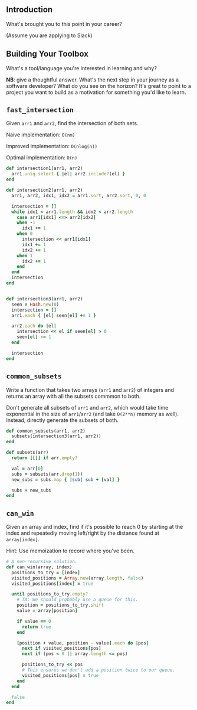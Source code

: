 ## Introduction

What's brought you to this point in your career?

(Assume you are applying to Slack)

## Building Your Toolbox

What's a tool/language you're interested in learning and why?

**NB**: give a thoughtful answer.  What's the next step in your journey as a software developer?  What do you see on the horizon?  It's great to point to a project you want to build as a motivation for something you'd like to learn.  

## `fast_intersection`

Given `arr1` and `arr2`, find the intersection of both sets.

Naive implementation: `O(nm)`

Improved implementation:  `O(nlog(n))`

Optimal implementation: `O(n)`

```ruby
def intersection1(arr1, arr2)
  arr1.uniq.select { |el| arr2.include?(el) }
end

def intersection2(arr1, arr2)
  arr1, arr2, idx1, idx2 = arr1.sort, arr2.sort, 0, 0

  intersection = []
  while idx1 < arr1.length && idx2 < arr2.length
    case arr1[idx1] <=> arr2[idx2]
    when -1
      idx1 += 1
    when 0
      intersection << arr1[idx1]
      idx1 += 1
      idx2 += 1
    when 1
      idx2 += 1
    end
  end
  intersection
end


def intersection3(arr1, arr2)
  seen = Hash.new(0)
  intersection = []
  arr1.each { |el| seen[el] += 1 }

  arr2.each do |el|
    intersection << el if seen[el] > 0
    seen[el] -= 1
  end

  intersection
end
```

## `common_subsets`

Write a function that takes two arrays (`arr1` and `arr2`) of integers
and returns an array with all the subsets commmon to both.

Don't generate all subsets of `arr1` and `arr2`, which would take time
exponential in the size of `arr1`/`arr2` (and take `O(2**n)` memory as
well). Instead, directly generate the subsets of both.

```ruby
def common_subsets(arr1, arr2)
  subsets(intersection3(arr1, arr2))
end

def subsets(arr)
  return [[]] if arr.empty?

  val = arr[0]
  subs = subsets(arr.drop(1))
  new_subs = subs.map { |sub| sub + [val] }

  subs + new_subs
end
```

## `can_win`

Given an array and index, find if it's possible to reach 0 by starting
at the index and repeatedly moving left/right by the distance found at
`array[index]`.

Hint: Use memoization to record where you've been.

```ruby
# A non-recursive solution.
def can_win(array, index)
  positions_to_try = [index]
  visited_positions = Array.new(array.length, false)
  visited_positions[index] = true

  until positions_to_try.empty?
    # TA: We should probably use a queue for this.
    position = positions_to_try.shift
    value = array[position]

    if value == 0
      return true
    end

    [position + value, position - value].each do |pos|
      next if visited_positions[pos]
      next if (pos < 0 || array.length <= pos)

      positions_to_try << pos
      # This ensures we don't add a position twice to our queue.
      visited_positions[pos] = true
    end
  end

  false
end
```
